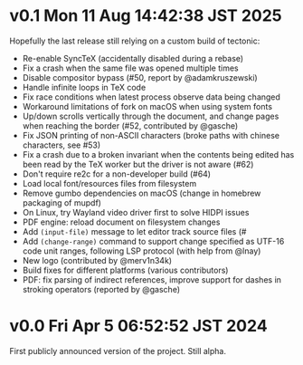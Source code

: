 # v0.1 Mon 11 Aug 14:42:38 JST 2025

Hopefully the last release still relying on a custom build of tectonic:
    
- Re-enable SyncTeX (accidentally disabled during a rebase)
- Fix a crash when the same file was opened multiple times
- Disable compositor bypass (#50, report by @adamkruszewski)
- Handle infinite loops in TeX code
- Fix race conditions when latest process observe data being changed
- Workaround limitations of fork on macOS when using system fonts
- Up/down scrolls vertically through the document, and change pages when reaching the border (#52, contributed by @gasche)
- Fix JSON printing of non-ASCII characters (broke paths with chinese characters, see #53)
- Fix a crash due to a broken invariant when the contents being edited has been read by the TeX worker but the driver is not aware (#62)
- Don't require re2c for a non-developer build (#64)
- Load local font/resources files from filesystem
- Remove gumbo dependencies on macOS (change in homebrew packaging of mupdf)
- On Linux, try Wayland video driver first to solve HIDPI issues
- PDF engine: reload document on filesystem changes
- Add `(input-file)` message to let editor track source files (#
- Add `(change-range)` command to support change specified as UTF-16 code unit ranges, following LSP protocol (with help from @lnay)
- New logo (contributed by @merv1n34k)
- Build fixes for different platforms (various contributors)
- PDF: fix parsing of indirect references, improve support for dashes in stroking operators (reported by @gasche)

# v0.0 Fri Apr  5 06:52:52 JST 2024

First publicly announced version of the project.
Still alpha.
